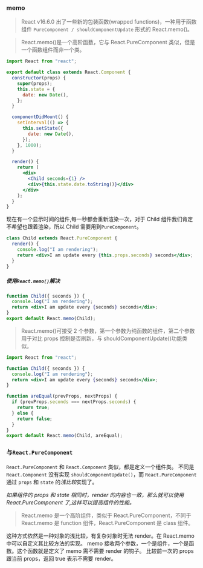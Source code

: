 ### memo

> React v16.6.0 出了一些新的包装函数(wrapped functions)，一种用于函数组件 `PureComponent / shouldComponentUpdate` 形式的 React.memo()。

> React.memo()是一个高阶函数，它与 React.PureComponent 类似，但是一个函数组件而非一个类。

```jsx
import React from "react";

export default class extends React.Component {
  constructor(props) {
    super(props);
    this.state = {
      date: new Date(),
    };
  }

  componentDidMount() {
    setInterval(() => {
      this.setState({
        date: new Date(),
      });
    }, 1000);
  }

  render() {
    return (
      <div>
        <Child seconds={1} />
        <div>{this.state.date.toString()}</div>
      </div>
    );
  }
}
```

现在有一个显示时间的组件,每一秒都会重新渲染一次，对于 Child 组件我们肯定不希望也跟着渲染，所以 Child 需要用到`PureComponent`。

```jsx
class Child extends React.PureComponent {
  render() {
    console.log("I am rendering");
    return <div>I am update every {this.props.seconds} seconds</div>;
  }
}
```

##### 使用`React.memo()`解决

```jsx
function Child({ seconds }) {
  console.log("I am rendering");
  return <div>I am update every {seconds} seconds</div>;
}
export default React.memo(Child);
```

> React.memo()可接受 2 个参数，第一个参数为纯函数的组件，第二个参数用于对比 props 控制是否刷新，与 shouldComponentUpdate()功能类似。

```jsx
import React from "react";

function Child({ seconds }) {
  console.log("I am rendering");
  return <div>I am update every {seconds} seconds</div>;
}

function areEqual(prevProps, nextProps) {
  if (prevProps.seconds === nextProps.seconds) {
    return true;
  } else {
    return false;
  }
}
export default React.memo(Child, areEqual);
```

### 与`React.PureComponent`

`React.PureComponent` 和 `React.Component` 类似，都是定义一个组件类。
不同是 `React.Component` 没有实现 `shouldComponentUpdate()`，而 `React.PureComponent` 通过 `props` 和 `state` 的*浅比较*实现了。

_如果组件的 props 和 state 相同时，render 的内容也一致，那么就可以使用 React.PureComponent 了,这样可以提高组件的性能。_

> React.memo 是一个高阶组件，类似于 React.PureComponent，不同于 React.memo 是 function 组件，React.PureComponent 是 class 组件。

这种方式依然是一种对象的浅比较，有复杂对象时无法 render。在 React.memo 中可以自定义其比较方法的实现。
memo 接收两个参数，一个是组件，一个是函数。这个函数就是定义了 memo 需不需要 render 的钩子。
比较前一次的 props 跟当前 props，返回 true 表示不需要 render。
